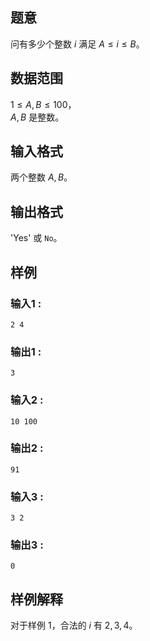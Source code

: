 ## 题意  

问有多少个整数 $i$ 满足 $A\le i\le B$。 

## 数据范围

$1\le A,B\le 100$，         
$A,B$ 是整数。               

## 输入格式

两个整数 $A,B$。
          
## 输出格式

'Yes' 或 `No`。   

## 样例

### 输入1 :
```
2 4
```

### 输出1 :
```
3
```

### 输入2 :
```
10 100
```

### 输出2 :
```
91
```

### 输入3 :
```
3 2
```

### 输出3 :
```
0
```

## 样例解释

对于样例 1，合法的 $i$ 有 $2,3,4$。

